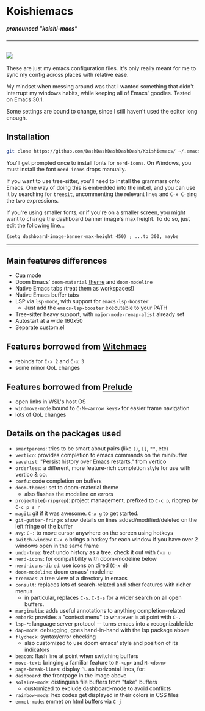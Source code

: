 # Koishiemacs
##### *pronounced "koishi-macs"*
---
![](https://ptpimg.me/zu73x2.png)
---

These are just my emacs configuration files. It's only really meant for me to sync my config across places with relative ease.

My mindset when messing around was that I wanted something that didn't interrupt my windows habits, while keeping all of Emacs' goodies. Tested on Emacs 30.1.

Some settings are bound to change, since I still haven't used the editor long enough.

## Installation
```sh
git clone https://github.com/DashDashDashDashDash/Koishiemacs/ ~/.emacs.d
```
You'll get prompted once to install fonts for `nerd-icons`. On Windows, you must install the font `nerd-icons` drops manually.

If you want to use tree-sitter, you'll need to install the grammars onto Emacs. One way of doing this is embedded into the init.el, and you can use it by searching for `treesit`, uncommenting the relevant lines and `C-x C-e`ing the two expressions.

If you're using smaller fonts, or if you're on a smaller screen, you might want to change the dashboard banner image's max height. To do so, just edit the following line... 
```elisp
(setq dashboard-image-banner-max-height 450) ; ...to 300, maybe
```

---

## Main ~~features~~ differences

- Cua mode
- Doom Emacs' `doom-material` [theme](https://github.com/doomemacs/themes) and `doom-modeline`
- Native Emacs tabs (treat them as workspaces!)
- Native Emacs buffer tabs
- LSP via `lsp-mode`, with support for `emacs-lsp-booster`
  - Just add the `emacs-lsp-booster` executable to your PATH
- Tree-sitter heavy support, with `major-mode-remap-alist` already set
- Autostart at a wide 160x50
- Separate custom.el


## Features borrowed from [Witchmacs](https://github.com/snackon/Witchmacs)

- rebinds for `C-x 2` and `C-x 3`
- some minor QoL changes

## Features borrowed from [Prelude](https://github.com/bbatsov/prelude)

- open links in WSL's host OS
- `windmove-mode` bound to `C-M-<arrow keys>` for easier frame navigation
- lots of QoL changes

## Details on the packages used

- `smartparens`: tries to be smart about pairs (like `()`, `[]`, `""`, etc)
- `vertico`: provides completion to emacs commands on the minibuffer
- `savehist`: "Persist history over Emacs restarts." from vertico
- `orderless`: a different, more feature-rich completion style for use with vertico & co.
- `corfu`: code completion on buffers
- `doom-themes`: set to doom-material theme
  - also flashes the modeline on errors
- `projectile`(`-ripgrep`): project management, prefixed to `C-c p`, ripgrep by `C-c p s r`
- `magit`: git if it was awesome. `C-x g` to get started.
- `git-gutter-fringe`: show details on lines added/modified/deleted on the left fringe of the buffer
- `avy`: `C-:` to move cursor anywhere on the screen using hotkeys
- `switch-window`: `C-x o` brings a hotkey for each window if you have over 2 windows open in the same frame
- `undo-tree`: treat undo history as a tree. check it out with `C-x u`
- `nerd-icons`: for compatibility with doom-modeline below
- `nerd-icons-dired`: use icons on dired (`C-x d`)
- `doom-modeline`: doom emacs' modeline
- `treemacs`: a tree view of a directory in emacs
- `consult`: replaces lots of search-related and other features with richer menus
  - in particular, replaces `C-s`. `C-S-s` for a wider search on all open buffers.
- `marginalia`: adds useful annotations to anything completion-related
- `embark`: provides a "context menu" to whatever is at point with `C-.`
- `lsp-*`: language server protocol -- turns emacs into a recognizable ide
- `dap-mode`: debugging, goes hand-in-hand with the lsp package above
- `flycheck`: syntax/error checking
  - also customized to use doom emacs' style and position of its indicators
- `beacon`: flash line at point when switching buffers
- `move-text`: bringing a familiar feature to `M-<up>` and `M-<down>`
- `page-break-lines`: display `^L` as horizontal lines, for:
- `dashboard`: the frontpage in the image above
- `solaire-mode`: distinguish file buffers from "fake" buffers
  - customized to exclude dashboard-mode to avoid conflicts
- `rainbow-mode`: hex codes get displayed in their colors in CSS files
- `emmet-mode`: emmet on html buffers via `C-j`
